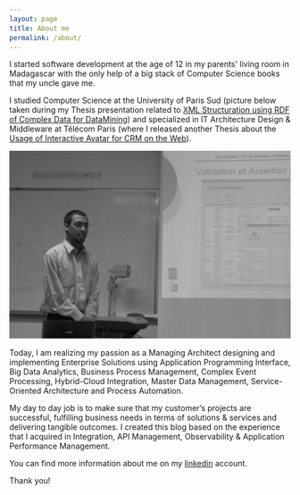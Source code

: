 ```yaml
---
layout: page
title: About me
permalink: /about/
---
```


I started software development at the age of 12 in my parents' living  room in Madagascar with the only help of a big stack of Computer Science books that my uncle gave me. 

I studied Computer Science at the University of Paris Sud (picture below taken during my Thesis presentation related to [XML Structuration using RDF of Complex Data for DataMining](/assets/about/Master-Thesis-in-Resource-Description-Framework.pdf)) and specialized in IT Architecture Design & Middleware at Télécom Paris (where I released another Thesis about the [Usage of Interactive Avatar for CRM on the Web](/assets/about/Post-Master-CRMusingInteractiveAvatar.pdf)).

<img src="/assets/about/internship-presentation-2004.png" alt="internship-presentation-2004"/>

Today, I am realizing my passion as a Managing Architect designing and implementing Enterprise  Solutions using Application Programming Interface, Big Data Analytics,  Business Process Management, Complex Event Processing, Hybrid-Cloud  Integration, Master Data Management, Service-Oriented Architecture and  Process Automation. 

My day to day job is to make sure that my  customer’s projects are successful, fulfilling business needs in terms  of solutions & services and delivering tangible outcomes. I created this blog based on the experience that I acquired in Integration, API Management, Observability & Application Performance Management.

You can find more information about me on my [linkedin](https://www.linkedin.com/in/anthonyrabiaza/) account.

Thank you!

